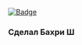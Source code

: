 [![Badge](https://github.com/BearyBoy/ProjectOfCI/actions/workflows/ci.yml/badge.svg)](https://github.com/BearyBoy/ProjectOfCI/actions/workflows/ci.yml)

### Сделал Бахри Ш



